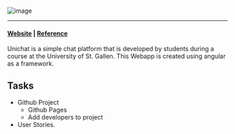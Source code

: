 ![image](https://github.com/universitychat/app/blob/main/assets/logo-unichat-small.jpg)

---

#### [Website](https://universitychat.github.io/website) | [Reference](http://hsgchat.azurewebsites.net/)

Unichat is a simple chat platform that is developed by students during a course at the University of St. Gallen. This Webapp is created using angular as a framework.

## Tasks

- Github Project
  - Github Pages
  - Add developers to project
- User Stories.
